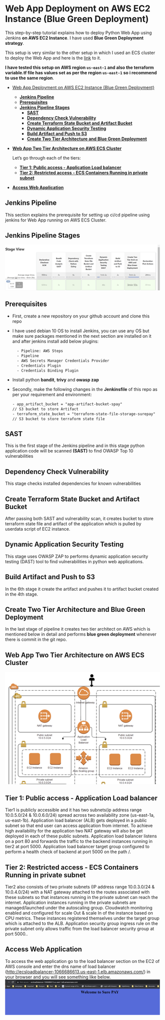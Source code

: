 # Web App Deployment on AWS EC2 Instance (Blue Green Deployment)

This step-by-step tutorial explains how to deploy Python Web App using Jenkins **on AWS EC2 Instance**. I have used **Blue Green Deployment strategy**.

This setup is very similar to the other setup in which I used an ECS cluster to deploy the Web App and here is the [link](https://github.com/rsthakur83/spay.git) to it.

**I have tested this setup on AWS region `us-east-1` and also the terraform variable.tf file has values set as per the region `us-east-1` so i recommend to use the same region**.

- [Web App Deployment on AWS EC2 Instance (Blue Green Deployment)](#web-app-deployment-on-aws-ec2-instance-blue-green-deployment)
  - [**Jenkins Pipeline**](#jenkins-pipeline)
  - [**Prerequisites**](#prerequisites)
  - [**Jenkins Pipeline Stages**](#jenkins-pipeline-stages)  
    - [**SAST**](#sast)
    - [**Dependency Check Vulnerability**](#dependency-check-vulnerability)
    - [**Create Terraform State Bucket and Artifact Bucket**](#create-terraform-state-bucket-and-artifact-bucket)
    - [**Dynamic Application Security Testing**](#dynamic-application-security-testing)
    - [**Build Artifact and Push to S3**](#build-artifact-and-push-to-s3)
    - [**Create Two Tier Architecture and Blue Green Deployment**](#create-two-tier-architecture-and-blue-green-deployment)


- [**Web App Two Tier Architecture on AWS ECS Cluster**](#web-app-two-tier-architecture-on-aws-ecs-cluster)

    Let’s go through each of the tiers:
    - [**Tier 1: Public access - Application Load balancer**](#tier-1-public-access---application-load-balancer)
    - [**Tier 2: Restricted access - ECS Containers Running in private subnet**](#tier-2-restricted-access---ecs-containers-running-in-private-subnet)
    
- [**Access Web Application**](#access-web-application)

## **Jenkins Pipeline**

This section explains the prerequisite for setting up ci/cd pipeline using jenkins for Web App running on AWS ECS Cluster.

## **Jenkins Pipeline Stages**

![pipeline-stages.PNG](images/ec2-ci-cd.PNG)

## **Prerequisites**

- First, create a new repository on your github account and clone this repo

- I have used debian 10 OS to install Jenkins, you can use any OS but make sure packages mentioned in the next section are installed on it and after jenkins install add below plugins:

        - Pipeline: AWS Steps
        - Pipeline
        - AWS Secrets Manager Credentials Provider
        - Credentials Plugin
        - Credentials Binding Plugin 
- Install python **bandit**, **trivy** and **owasp zap**

- Secondly, make the following changes in the **Jenkinsfile** of this repo as per your requirement and environment:
  
      - app_artifact_bucket = "app-artifact-bucket-spay"                                                // S3 bucket to store Artifact
      - terraform_state_bucket = "terraform-state-file-storage-surepay"    // S3 bucket to store terraform state file

## **SAST**

This is the first stage of the Jenkins pipeline and in this stage python application code will be scanned **(SAST)** to find OWASP Top 10 vulnerabilities

## **Dependency Check Vulnerability**

This stage checks installed dependencies for known vulnerabilities

## **Create Terraform State Bucket and Artifact Bucket**

After passing both SAST and vulnerability scan, it creates bucket to store terraform state file and artifact of the application which is pulled by userdata script of EC2 instance.

## **Dynamic Application Security Testing**

This stage uses OWASP ZAP to performs dynamic application security testing (DAST) tool to find vulnerabilities in python web applications.

## **Build Artifact and Push to S3**

In the 6th stage it create the artifact and pushes it to artifact bucket created in the 4th stage.

## **Create Two Tier Architecture and Blue Green Deployment**

In the last stage of pipeline it creates two tier architect on AWS which is mentioned below in detail and performs **blue green deployment** whenever there is commit in the git repo.

## **Web App Two Tier Architecture on AWS ECS Cluster**

![ec2.PNG](images/aws-ec2.PNG)

## **Tier 1: Public access - Application Load balancer**

Tier1 is publicly accessible and it has two subnets(ip address range 10.0.5.0/24 & 10.0.6.0/24) spread across two availability zone (us-east-1a, us-east-1b). Application load balancer (ALB) gets deployed in a public subnet so that end user can access application from internet. To achieve high availability for the application two NAT gateway will also be get deployed in each of these public subnets. Application load balancer listens on a port 80 and forwards the traffic to the backend instances running in tier2 at port 5000. Application load balancer target group configured to perform a health check of backend at port 5000 on the path /.

## **Tier 2: Restricted access - ECS Containers Running in private subnet**

Tier2 also consists of two private subnets (IP address range 10.0.3.0/24 & 10.0.4.0/24) with a NAT gateway attached to the routes associated with these subnets so that instances running in the private subnet can reach the internet. Application instances running in the private subnets are managed/launched under the autoscaling group. Cloudwatch monitoring enabled and configured for scale Out & scale In of the instance based on CPU metrics. These instances registered themselves under the target group which is attached to the ALB. Application security group ingress rule on the private subnet only allows traffic from the load balancer security group at port 5000..

## **Access Web Application**

To access the web application go to the load balancer section on the EC2 of AWS console and enter the dns name of load balancer (http://ecsloadbalancer-1066686613.us-east-1.elb.amazonaws.com/) in your browser and you will see something like below.
![webapp.PNG](images/webapp.PNG)
